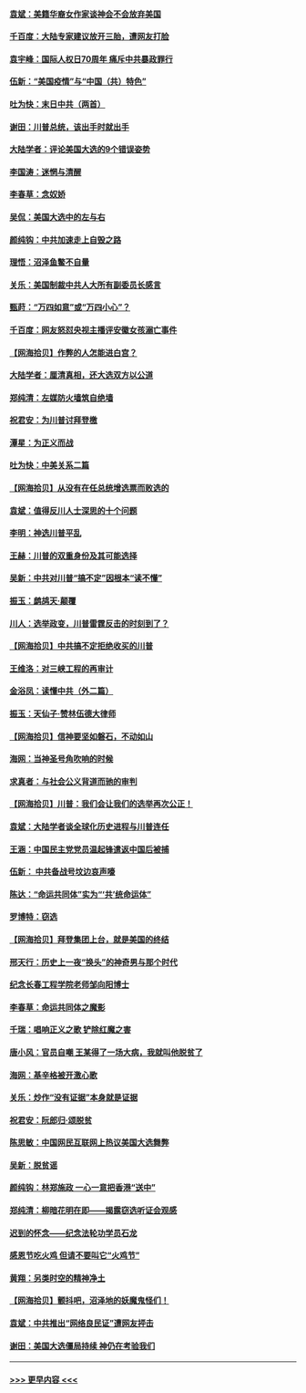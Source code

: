 #### [袁斌：美籍华裔女作家谈神会不会放弃美国](../pages/nsc993/n12615263.md?t=12122251) 
#### [千百度：大陆专家建议放开三胎，遭网友打脸](../pages/nsc993/n12614456.md?t=12122251) 
#### [袁宇峰：国际人权日70周年 痛斥中共暴政罪行](../pages/nsc993/n12611965.md?t=12122251) 
#### [伍新：“美国疫情”与“中国（共）特色”](../pages/nsc993/n12611463.md?t=12122251) 
#### [吐为快：末日中共（两首）](../pages/nsc993/n12611461.md?t=12122251) 
#### [谢田：川普总统，该出手时就出手](../pages/nsc993/n12610905.md?t=12122251) 
#### [大陆学者：评论美国大选的9个错误姿势](../pages/nsc993/n12609586.md?t=12122251) 
#### [李国涛：迷惘与清醒](../pages/nsc993/n12607532.md?t=12122251) 
#### [李春草：念奴娇](../pages/nsc993/n12607083.md?t=12122251) 
#### [吴侃：美国大选中的左与右](../pages/nsc993/n12607054.md?t=12122251) 
#### [颜纯钩：中共加速走上自毁之路](../pages/nsc993/n12606473.md?t=12122251) 
#### [理悟：沼泽鱼鳖不自量](../pages/nsc993/n12606454.md?t=12122251) 
#### [关乐：美国制裁中共人大所有副委员长感言](../pages/nsc993/n12606442.md?t=12122251) 
#### [甄莳：“万四如意”或“万四小心”？](../pages/nsc993/n12606091.md?t=12122251) 
#### [千百度：网友怒怼央视主播评安徽女孩溺亡事件](../pages/nsc993/n12605370.md?t=12122251) 
#### [【网海拾贝】作弊的人怎能进白宫？](../pages/nsc993/n12603546.md?t=12122251) 
#### [大陆学者：厘清真相，还大选双方以公道](../pages/nsc993/n12603475.md?t=12122251) 
#### [郑纯清：左媒防火墙筑自绝墙](../pages/nsc993/n12602226.md?t=12122251) 
#### [祝君安：为川普讨拜登檄](../pages/nsc993/n12602199.md?t=12122251) 
#### [潭星：为正义而战](../pages/nsc993/n12600926.md?t=12122251) 
#### [吐为快：中美关系二篇](../pages/nsc993/n12600908.md?t=12122251) 
#### [【网海拾贝】从没有在任总统增选票而败选的](../pages/nsc993/n12600435.md?t=12122251) 
#### [袁斌：值得反川人士深思的十个问题](../pages/nsc993/n12600332.md?t=12122251) 
#### [李明：神选川普平乱](../pages/nsc993/n12599751.md?t=12122251) 
#### [王赫：川普的双重身份及其可能选择](../pages/nsc993/n12599723.md?t=12122251) 
#### [吴新：中共对川普“搞不定”因根本“读不懂”](../pages/nsc993/n12599502.md?t=12122251) 
#### [振玉：鹧鸪天‧颠覆](../pages/nsc993/n12599494.md?t=12122251) 
#### [川人：选举政变，川普雷霆反击的时刻到了？](../pages/nsc993/n12599291.md?t=12122251) 
#### [【网海拾贝】中共搞不定拒绝收买的川普](../pages/nsc993/n12598955.md?t=12122251) 
#### [王维洛：对三峡工程的再审计](../pages/nsc993/n12598436.md?t=12122251) 
#### [金浴凤：读懂中共（外二篇）](../pages/nsc993/n12597943.md?t=12122251) 
#### [振玉：天仙子‧赞林伍德大律师](../pages/nsc993/n12597929.md?t=12122251) 
#### [【网海拾贝】信神要坚如磐石，不动如山](../pages/nsc993/n12597901.md?t=12122251) 
#### [海网：当神圣号角吹响的时候](../pages/nsc993/n12595891.md?t=12122251) 
#### [求真者：与社会公义背道而驰的审判](../pages/nsc993/n12595868.md?t=12122251) 
#### [【网海拾贝】川普：我们会让我们的选举再次公正！](../pages/nsc993/n12594930.md?t=12122251) 
#### [袁斌：大陆学者谈全球化历史进程与川普连任](../pages/nsc993/n12594690.md?t=12122251) 
#### [王涵：中国民主党党员温起锋遣返中国后被捕](../pages/nsc993/n12594540.md?t=12122251) 
#### [伍新： 中共备战号坟边哀声嚎](../pages/nsc993/n12593086.md?t=12122251) 
#### [陈达：“命运共同体”实为“‘共’统命运体”](../pages/nsc993/n12590865.md?t=12122251) 
#### [罗博特：窃选](../pages/nsc993/n12590619.md?t=12122251) 
#### [【网海拾贝】拜登集团上台，就是美国的终结](../pages/nsc993/n12589725.md?t=12122251) 
#### [邢天行：历史上一夜“换头”的神奇男与那个时代](../pages/nsc993/n12589424.md?t=12122251) 
#### [纪念长春工程学院老师邹向阳博士](../pages/nsc993/n12585390.md?t=12122251) 
#### [李春草：命运共同体之魔影](../pages/nsc993/n12585026.md?t=12122251) 
#### [千瑞：唱响正义之歌 铲除红魔之害](../pages/nsc993/n12585002.md?t=12122251) 
#### [唐小风：官员自嘲 王某得了一场大病，我就叫他脱贫了](../pages/nsc993/n12584981.md?t=12122251) 
#### [海网：基辛格被开激心歌](../pages/nsc993/n12584946.md?t=12122251) 
#### [关乐：炒作“没有证据”本身就是证据](../pages/nsc993/n12583146.md?t=12122251) 
#### [祝君安：阮郎归‧颂脱贫](../pages/nsc993/n12583119.md?t=12122251) 
#### [陈思敏：中国网民互联网上热议美国大选舞弊](../pages/nsc993/n12582845.md?t=12122251) 
#### [吴新：脱贫谣](../pages/nsc993/n12580839.md?t=12122251) 
#### [颜纯钩：林郑施政 一心一意把香港“送中”](../pages/nsc993/n12580805.md?t=12122251) 
#### [郑纯清：柳暗花明在即——揭露窃选听证会观感](../pages/nsc993/n12580795.md?t=12122251) 
#### [迟到的怀念——纪念法轮功学员石龙](../pages/nsc993/n12580245.md?t=12122251) 
#### [感恩节吃火鸡  但请不要叫它“火鸡节”](../pages/nsc993/n12580252.md?t=12122251) 
#### [黄翔：另类时空的精神净土](../pages/nsc993/n12578638.md?t=12122251) 
#### [【网海拾贝】颤抖吧，沼泽地的妖魔鬼怪们！](../pages/nsc993/n12578552.md?t=12122251) 
#### [袁斌：中共推出“网络良民证”遭网友抨击](../pages/nsc993/n12578511.md?t=12122251) 
#### [谢田：美国大选僵局持续 神仍在考验我们](../pages/nsc993/n12577432.md?t=12122251) 

----
#### [ >>> 更早内容 <<< ](../indexes/nsc993-earlier.md)
